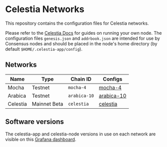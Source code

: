 # Celestia Networks

This repository contains the configuration files for Celestia networks.

Please refer to the [Celestia Docs](https://docs.celestia.org) for guides on running your own node. The configuration files `genesis.json` and `addrbook.json` are intended for use by Consensus nodes and should be placed in the node's home directory (by default `$HOME/.celestia-app/config`).

## Networks

| Name     | Type    | Chain ID     | Configs                    |
|----------|---------|--------------|----------------------------|
| Mocha    | Testnet | `mocha-4`    | [mocha-4](./mocha-4)       |
| Arabica  | Testnet | `arabica-10` | [arabica-10](./arabica-10) |
| Celestia | Mainnet Beta | `celestia`   | [celestia](./celestia)     |

## Software versions

The celestia-app and celestia-node versions in use on each network are visible on this [Grafana dashboard](https://celestia.grafana.net/public-dashboards/5d14d96e44f04664bb0c44267e5d645c).
